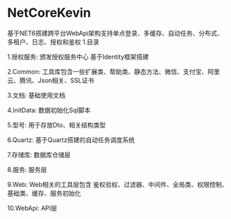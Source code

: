 # NetCoreKevin
基于NET6搭建跨平台WebApi架构支持单点登录、多缓存、自动任务、分布式、多租户、日志、授权和鉴权
1.目录 

1.授权服务: 颁发授权服务中心 基于Identity框架搭建

2.Common: 工具库包含一些扩展类、帮助类、静态方法、微信、支付宝、阿里云、腾讯、Json相关、SSL证书

3.文档: 基础使用文档

4.InitData: 数据初始化Sql脚本

5.型号: 用于存放Dto、相关结构类型

6.Quartz: 基于Quartz搭建的自动任务调度系统

7.存储库: 数据库仓储层

8.服务: 服务层

9.Web: Web相关的工具层包含 鉴权验权、过滤器、中间件、全局类、权限控制、基础类、缓存、服务初始化

10.WebApi: API层
